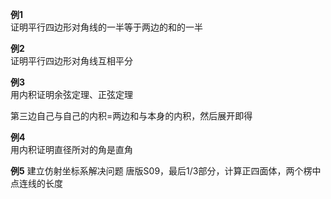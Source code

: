 **例1**  
证明平行四边形对角线的一半等于两边的和的一半  
  
**例2**  
证明平行四边形对角线互相平分  
  
**例3**  
用内积证明余弦定理、正弦定理  

第三边自己与自己的内积=两边和与本身的内积，然后展开即得
  
**例4**  
用内积证明直径所对的角是直角  

**例5**
建立仿射坐标系解决问题
唐版S09，最后1/3部分，计算正四面体，两个楞中点连线的长度